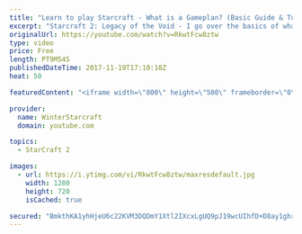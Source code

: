 ```yaml
---
title: "Learn to play Starcraft - What is a Gameplan? (Basic Guide & Tutorial)"
excerpt: "Starcraft 2: Legacy of the Void - I go over the basics of what a gameplan in starcraft 2 is and how to put one together.  Note this is not a guide on WHAT gameplan you should be using as each race!"
originalUrl: https://youtube.com/watch?v=RkwtFcw8ztw
type: video
price: Free
length: PT9M54S
publishedDateTime: 2017-11-19T17:10:18Z
heat: 50

featuredContent: "<iframe width=\"800\" height=\"500\" frameborder=\"0\" src=\"https://www.youtube.com/embed/RkwtFcw8ztw\" allow=\"accelerometer; autoplay; encrypted-media; gyroscope; picture-in-picture\" allowfullscreen></iframe>"

provider:
  name: WinterStarcraft
  domain: youtube.com

topics:
  - StarCraft 2

images:
  - url: https://i.ytimg.com/vi/RkwtFcw8ztw/maxresdefault.jpg
    width: 1280
    height: 720
    isCached: true

secured: "BmkthKA1yhHjeU6c22KVM3DQDmY1Xtl2IXcxLgUQ9pJ19wcUIhfD+D8ay1ghr22iZxVzYc7e6YBLgWLclzqgckv6yBdhcivLqK4Nu1IHUl2/+lUKodsjKx9tQbYSNopcyYtaO7tUkTXBzryX1/+5J6CI6LXwcsPhu/LuakoUFQmr9t1nxt0hhOTAkSAUPGWQcMnQjBH7sYErnT92y4IZICSUyxPIGzl8qv8ns5Frtfq+wxXhC2oGH7d1OuVS/oaKTxhCfNOk47R/FOy+Bl6ExzgZcyPFm5VDkd5Tmay8d1UO68YQtvHe7EG3V96G3kM2uZtV/7aFufARyarcNEQp5dkdJ+7j1kFRBhFv5a8UJ7E9+frfTCKiKNGWr67RWxte4IuVvoHPn4Ntjah52mB9RdnTnYLg6UJWI2/T4xw9iDY=;oeSRXxn4tsyyKS/X1FTt1Q=="
---
```


